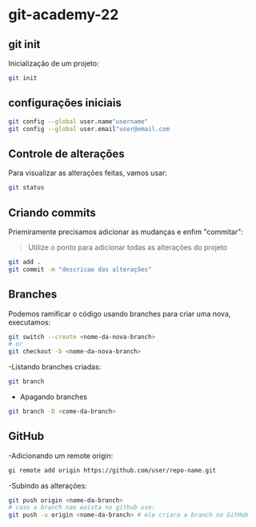 # git-academy-22

## git init 
Inicialização de um projeto:
``` bash
git init
```

## configurações iniciais
``` bash
git config --global user.name"username"
git config --global user.email"user@email.com
```
## Controle de alterações 
Para visualizar as alterações feitas, vamos usar:
``` bash
git status
```
## Criando commits 
Priemiramente precisamos adicionar as mudanças e enfim "commitar":
>Utilize o ponto para adicionar todas as alterações do projeto
``` bash
git add .
git commit -m "descricao das alterações"
```
## Branches
Podemos ramificar o código usando branches para criar uma nova, executamos:
```bash
git switch --create <nome-da-nova-branch>
# or
git checkout -b <nome-da-nova-branch>
```
-Listando branches criadas:
``` bash
git branch
```
- Apagando branches
``` bash
git branch -D <come-da-branch>
```

## GitHub
-Adicionando um remote origin:
```bash
gi remote add origin https://github.com/user/repo-name.git
```
-Subindo as alterações:
``` bash
git push origin <nome-da-branch>
# caso a branch nao exista no github use:
git push -u origin <nome-da-branch> # ele criara a branch no GitHub
```